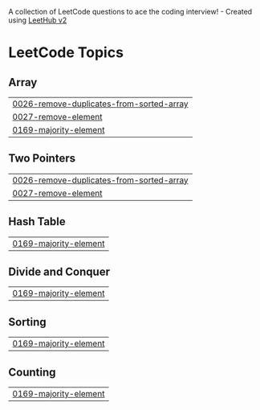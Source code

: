 A collection of LeetCode questions to ace the coding interview! - Created using [LeetHub v2](https://github.com/arunbhardwaj/LeetHub-2.0)
<!---LeetCode Topics Start-->
# LeetCode Topics
## Array
|  |
| ------- |
| [0026-remove-duplicates-from-sorted-array](https://github.com/meengi07/problem-solving/tree/master/0026-remove-duplicates-from-sorted-array) |
| [0027-remove-element](https://github.com/meengi07/problem-solving/tree/master/0027-remove-element) |
| [0169-majority-element](https://github.com/meengi07/problem-solving/tree/master/0169-majority-element) |
## Two Pointers
|  |
| ------- |
| [0026-remove-duplicates-from-sorted-array](https://github.com/meengi07/problem-solving/tree/master/0026-remove-duplicates-from-sorted-array) |
| [0027-remove-element](https://github.com/meengi07/problem-solving/tree/master/0027-remove-element) |
## Hash Table
|  |
| ------- |
| [0169-majority-element](https://github.com/meengi07/problem-solving/tree/master/0169-majority-element) |
## Divide and Conquer
|  |
| ------- |
| [0169-majority-element](https://github.com/meengi07/problem-solving/tree/master/0169-majority-element) |
## Sorting
|  |
| ------- |
| [0169-majority-element](https://github.com/meengi07/problem-solving/tree/master/0169-majority-element) |
## Counting
|  |
| ------- |
| [0169-majority-element](https://github.com/meengi07/problem-solving/tree/master/0169-majority-element) |
<!---LeetCode Topics End-->